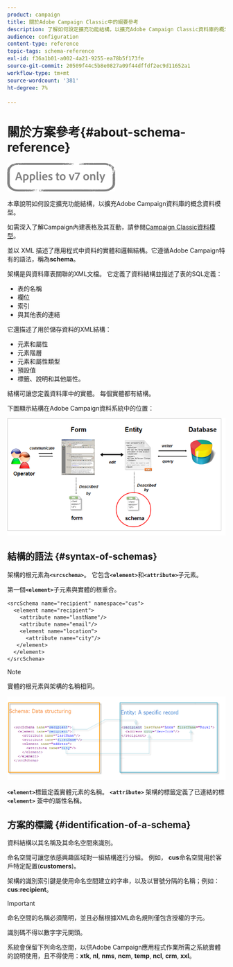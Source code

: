 ```yaml
---
product: campaign
title: 關於Adobe Campaign Classic中的綱要參考
description: 了解如何設定擴充功能結構，以擴充Adobe Campaign Classic資料庫的概念資料模型。
audience: configuration
content-type: reference
topic-tags: schema-reference
exl-id: f36a1b01-a002-4a21-9255-ea78b5f173fe
source-git-commit: 20509f44c5b8e0827a09f44dffdf2ec9d11652a1
workflow-type: tm+mt
source-wordcount: '381'
ht-degree: 7%

---
```


# 關於方案參考{#about-schema-reference}

![](../../assets/v7-only.svg)

本章說明如何設定擴充功能結構，以擴充Adobe Campaign資料庫的概念資料模型。

如需深入了解Campaign內建表格及其互動，請參閱[Campaign Classic資料模型](https://helpx.adobe.com/tw/campaign/kb/acc-datamodel.html)。

並以 XML 描述了應用程式中資料的實體和邏輯結構。它遵循Adobe Campaign特有的語法，稱為&#x200B;**schema**。

架構是與資料庫表關聯的XML文檔。 它定義了資料結構並描述了表的SQL定義：

* 表的名稱
* 欄位
* 索引
* 與其他表的連結

它還描述了用於儲存資料的XML結構：

* 元素和屬性
* 元素階層
* 元素和屬性類型
* 預設值
* 標籤、說明和其他屬性。

結構可讓您定義資料庫中的實體。 每個實體都有結構。

下圖顯示結構在Adobe Campaign資料系統中的位置：

![](assets/reference_schema_intro.png)

## 結構的語法 {#syntax-of-schemas}

架構的根元素為&#x200B;**`<srcschema>`**。 它包含&#x200B;**`<element>`**&#x200B;和&#x200B;**`<attribute>`**&#x200B;子元素。

第一個&#x200B;**`<element>`**&#x200B;子元素與實體的根重合。

```
<srcSchema name="recipient" namespace="cus">
  <element name="recipient">  
    <attribute name="lastName"/>
    <attribute name="email"/>
    <element name="location">
      <attribute name="city"/>
   </element>
  </element>
</srcSchema>
```

>[!NOTE]
>
>實體的根元素與架構的名稱相同。

![](assets/s_ncs_configuration_schema_and_entity.png)

**`<element>`**&#x200B;標籤定義實體元素的名稱。 **`<attribute>`** 架構的標籤定義了已連結的標 **`<element>`** 簽中的屬性名稱。

## 方案的標識 {#identification-of-a-schema}

資料結構以其名稱及其命名空間來識別。

命名空間可讓您依感興趣區域對一組結構進行分組。 例如， **cus**&#x200B;命名空間用於客戶特定配置(**customers**)。

架構的識別索引鍵是使用命名空間建立的字串，以及以冒號分隔的名稱；例如：**cus:recipient**。

>[!IMPORTANT]
>
>命名空間的名稱必須簡明，並且必鬚根據XML命名規則僅包含授權的字元。
>
>識別碼不得以數字字元開頭。
>
>系統會保留下列命名空間，以供Adobe Campaign應用程式作業所需之系統實體的說明使用，且不得使用：**xtk**, **nl**, **nms**, **ncm**, **temp**, **ncl**, **crm**, **xxl**。

